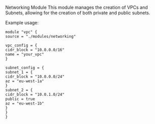 Networking Module
This module manages the creation of VPCs and Subnets, allowing for the creation of both private and public subnets.

Example usage:

```
module "vpc" {
source = "./modules/networking"

vpc_config = {
cidr_block = "10.0.0.0/16"
name = "your_vpc"
}

subnet_config = {
subnet_1 = {
cidr_block = "10.0.0.0/24"
az = "eu-west-1a"
}
subnet_2 = {
cidr_block = "10.0.1.0/24"
public = true
az = "eu-west-1b"
}
}
}
```
